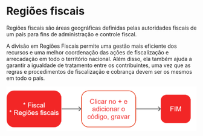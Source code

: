 # Regiões fiscais

Regiões fiscais são áreas geográficas definidas pelas autoridades fiscais de um país para fins de administração e controle fiscal.

A divisão em Regiões Fiscais permite uma gestão mais eficiente dos recursos e uma melhor coordenação das ações de fiscalização e arrecadação em todo o território nacional. Além disso, ela também ajuda a garantir a igualdade de tratamento entre os contribuintes, uma vez que as regras e procedimentos de fiscalização e cobrança devem ser os mesmos em todo o país.

![Regioes fiscais](fiscalRegion.png)